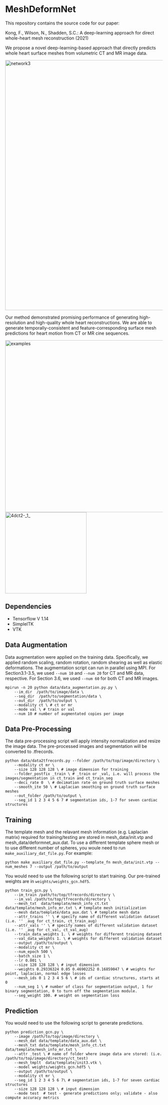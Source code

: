 # MeshDeformNet

This repository contains the source code for our paper:

Kong, F., Wilson, N., Shadden, S.C.: A deep-learning approach for direct whole-heart mesh reconstruction (2021)

We propose a novel deep-learning-based approach that directly predicts whole heart surface meshes from volumetric CT and MR image data.

<img width="800" alt="network3" src="https://user-images.githubusercontent.com/31931939/122881479-10c10000-d2f0-11eb-8d52-ecbc615d7817.png">

Our method demonstrated promising performance of generating high-resolution and high-quality whole heart reconstructions. We are able to generate temporally-consistent and feature-corresponding surface mesh predictions for heart motion from CT or MR cine sequences.

<img width="550" alt="examples" src="https://user-images.githubusercontent.com/31931939/122882003-993fa080-d2f0-11eb-8599-4d476b082f18.png"> <img width="260" alt="4dct2-_1_" src="https://user-images.githubusercontent.com/31931939/122882976-93968a80-d2f1-11eb-99b4-41a30a2ca2ee.gif">

## Dependencies

- Tensorflow V 1.14
- SimpleITK 
- VTK

## Data Augmentation

Data augmentation were applied on the training data. Specifically, we applied random scaling, random rotation, random shearing as well as elastic deformations. The augmemtation script can run in parallel using MPI. For Section3.1-3.5, we used `--num 10` and `--num 20` for CT and MR data, respective. For Section 3.6, we used `--num 60` for both CT and MR images.

```
mpirun -n 20 python data/data_augmentation.py.py \
    --im_dir  /path/to/image/data \
    --seg_dir  /path/to/segmentation/data \
    --out_dir  /path/to/output \
    --modality ct \ # ct or mr
    --mode val \ # train or val
    --num 10 # number of augmentated copies per image
```

## Data Pre-Processing

The data pre-processing script will apply intensity normalization and resize the image data. The pre-processed images and segmentation will be converted to .tfrecords.

```
python data/data2tfrecords.py --folder /path/to/top/image/directory \
    --modality ct mr \
    --size 128 128 128 \ # image dimension for training
    --folder_postfix _train \ # _train or _val, i.e. will process the images/segmentation in ct_train and ct_train_seg
    --deci_rate 0  \ # decimation rate on ground truth surface meshes
    --smooth_ite 50 \ # Laplacian smoothing on ground truth surface meshes
    --out_folder /path/to/output \
    --seg_id 1 2 3 4 5 6 7 # segmentation ids, 1-7 for seven cardiac structures
```

## Training

The template mesh and the relavant mesh information (e.g. Laplacian matrix) required for training/testing are stored in mesh_data/init.vtp and mesh_data/deformnet_aux.dat. To use a different template sphere mesh or to use different number of spheres, you woule need to run `make_auxiliary_dat_file.py`. For example:

```
python make_auxiliary_dat_file.py --template_fn mesh_data/init.vtp --num_meshes 7 --output /path/to/output
```

You would need to use the following script to start training. Our pre-trained weights are in `weights/weights_gcn.hdf5`.

```
python train_gcn.py \
    --im_train /path/to/top/tfrecords/directory \
    --im_val /path/to/top/tfrecords/directory \
    --mesh_txt  data/template/mesh_info_ct.txt data/template/mesh_info_mr.txt \ # template mesh initialization
    --mesh data/template/data_aux.dat \ # template mesh data
    --attr_trains '' \ # specify name of different validation dataset (i.e. '' _aug for ct_train, ct_train_aug)
    --attr_vals '' \ # specify names of different validation dataset (i.e. '' _aug for ct_val, ct_val_aug)
    --train_data_weights 1. \ # weights for different training dataset
    --val_data_weights 1. \ # weights for different validation dataset
    --output /path/to/output \
    --modality ct mr \
    --num_epoch 500 \
    --batch_size 1 \
    --lr 0.001 \
    --size 128 128 128 \ # input dimension
    --weights 0.29336324 0.05 0.46902252 0.16859047 \ # weights for point, laplacian, normal edge losses 
    --mesh_ids 0 1 2 3 4 5 6 \ # ids of cardiac structures, starts at 0
    --num_seg 1 \ # number of class for segmentation output, 1 for binary segmentation, 0 to turn off the segmentation module.
    --seg_weight 100. # weight on segmentation loss
```

## Prediction

You would need to use the following script to generate predictions.

```
python prediction_gcn.py \
    --image /path/to/top/image/directory \
    --mesh_dat data/template/data_aux.dat \
    --mesh_txt data/template/mesh_info_ct.txt data/template/mesh_info_mr.txt \
    --attr _test \ # name of folder where image data are stored: (i.e. /path/to/top/image/directory/ct_test)
    --mesh_tmplt  data/template/init3.vtk \
    --model weights/weights_gcn.hdf5 \
    --output /path/to/output \
    --modality ct mr \
    --seg_id 1 2 3 4 5 6 7\ # segmentation ids, 1-7 for seven cardiac structures
    --size 128 128 128 \ # input dimension
    --mode test  # test - generate predictions only; validate - also compute accuracy metrics
```
